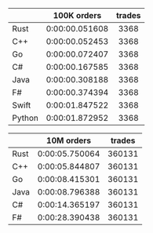 ||100K orders|trades|
-|:-:|:-:|
|Rust|0:00:00.051608|3368|
|C++|0:00:00.052453|3368|
|Go|0:00:00.072407|3368|
|C#|0:00:00.167585|3368|
|Java|0:00:00.308188|3368|
|F#|0:00:00.374394|3368|
|Swift|0:00:01.847522|3368|
|Python|0:00:01.872952|3368|


||10M orders|trades|
-|:-:|:-:|
|Rust|0:00:05.750064|360131|
|C++|0:00:05.844807|360131|
|Go|0:00:08.415301|360131|
|Java|0:00:08.796388|360131|
|C#|0:00:14.365197|360131|
|F#|0:00:28.390438|360131|



